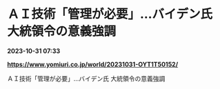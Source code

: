 # ＡＩ技術「管理が必要」…バイデン氏 大統領令の意義強調

**2023-10-31 07:33**

**https://www.yomiuri.co.jp/world/20231031-OYT1T50152/**

ＡＩ技術「管理が必要」…バイデン氏 大統領令の意義強調